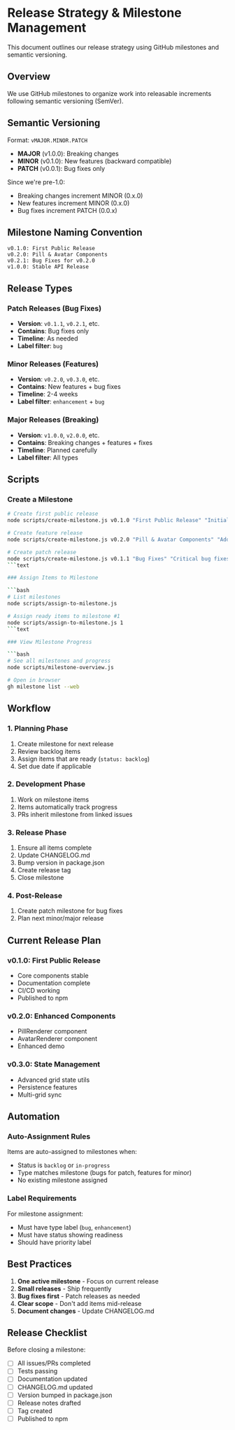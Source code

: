 # Release Strategy & Milestone Management

This document outlines our release strategy using GitHub milestones and semantic versioning.

## Overview

We use GitHub milestones to organize work into releasable increments following semantic versioning (SemVer).

## Semantic Versioning

Format: `vMAJOR.MINOR.PATCH`

- **MAJOR** (v1.0.0): Breaking changes
- **MINOR** (v0.1.0): New features (backward compatible)
- **PATCH** (v0.0.1): Bug fixes only

Since we're pre-1.0:

- Breaking changes increment MINOR (0.x.0)
- New features increment MINOR (0.x.0)
- Bug fixes increment PATCH (0.0.x)

## Milestone Naming Convention

```text
v0.1.0: First Public Release
v0.2.0: Pill & Avatar Components
v0.2.1: Bug Fixes for v0.2.0
v1.0.0: Stable API Release
```

## Release Types

### Patch Releases (Bug Fixes)

- **Version**: `v0.1.1`, `v0.2.1`, etc.
- **Contains**: Bug fixes only
- **Timeline**: As needed
- **Label filter**: `bug`

### Minor Releases (Features)

- **Version**: `v0.2.0`, `v0.3.0`, etc.
- **Contains**: New features + bug fixes
- **Timeline**: 2-4 weeks
- **Label filter**: `enhancement` + `bug`

### Major Releases (Breaking)

- **Version**: `v1.0.0`, `v2.0.0`, etc.
- **Contains**: Breaking changes + features + fixes
- **Timeline**: Planned carefully
- **Label filter**: All types

## Scripts

### Create a Milestone

````bash
# Create first public release
node scripts/create-milestone.js v0.1.0 "First Public Release" "Initial stable release"

# Create feature release
node scripts/create-milestone.js v0.2.0 "Pill & Avatar Components" "Add PillRenderer and AvatarRenderer"

# Create patch release
node scripts/create-milestone.js v0.1.1 "Bug Fixes" "Critical bug fixes for v0.1.0"
```text

### Assign Items to Milestone

```bash
# List milestones
node scripts/assign-to-milestone.js

# Assign ready items to milestone #1
node scripts/assign-to-milestone.js 1
```text

### View Milestone Progress

```bash
# See all milestones and progress
node scripts/milestone-overview.js

# Open in browser
gh milestone list --web
````

## Workflow

### 1. Planning Phase

1. Create milestone for next release
2. Review backlog items
3. Assign items that are ready (`status: backlog`)
4. Set due date if applicable

### 2. Development Phase

1. Work on milestone items
2. Items automatically track progress
3. PRs inherit milestone from linked issues

### 3. Release Phase

1. Ensure all items complete
2. Update CHANGELOG.md
3. Bump version in package.json
4. Create release tag
5. Close milestone

### 4. Post-Release

1. Create patch milestone for bug fixes
2. Plan next minor/major release

## Current Release Plan

### v0.1.0: First Public Release

- Core components stable
- Documentation complete
- CI/CD working
- Published to npm

### v0.2.0: Enhanced Components

- PillRenderer component
- AvatarRenderer component
- Enhanced demo

### v0.3.0: State Management

- Advanced grid state utils
- Persistence features
- Multi-grid sync

## Automation

### Auto-Assignment Rules

Items are auto-assigned to milestones when:

- Status is `backlog` or `in-progress`
- Type matches milestone (bugs for patch, features for minor)
- No existing milestone assigned

### Label Requirements

For milestone assignment:

- Must have type label (`bug`, `enhancement`)
- Must have status showing readiness
- Should have priority label

## Best Practices

1. **One active milestone** - Focus on current release
2. **Small releases** - Ship frequently
3. **Bug fixes first** - Patch releases as needed
4. **Clear scope** - Don't add items mid-release
5. **Document changes** - Update CHANGELOG.md

## Release Checklist

Before closing a milestone:

- [ ] All issues/PRs completed
- [ ] Tests passing
- [ ] Documentation updated
- [ ] CHANGELOG.md updated
- [ ] Version bumped in package.json
- [ ] Release notes drafted
- [ ] Tag created
- [ ] Published to npm
